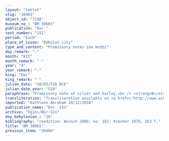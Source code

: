 ```yaml
---
layout: "tablet"
slug: "30403"
object_id: "7198"
museum_no_: "BM 30665"
publication: "Dar."
text_number: "151"
period: "Each"
place_of_issue: "Babylon city"
type_and_content: "Promissory notes ina muẖẖi"
day_remark: "-"
month: "XII"
month_remark: "-"
year: "4"
year_remark: "-"
king: "Dar"
king_remark: "-"
julian_date: "28/03/518 BCE"
julian_date_year: "518"
paraphrase: "Promissory note of silver and barley.<br /> <strong>B</strong> owes 8 minas and 10 shekels of silver and 3 kor (c. 540 l) of barley to <strong>A</strong>: this is what remains (<em>rīhtu</em>) to be paid for the purchase of a plot of land (<em>zēru</em>). The debtor will deliver (<em>nadānu</em>) them in two instalments: 5 minas of silver are due in Nisan (I), while the remaining silver together with the barley are due in Simān (III). Names of 4 witnesses and the scribe.<br /> &nbsp;<br /> <strong>A </strong>= Ea-aplu-iddin/Mu&scaron;ēzib-Marduk//Ṭābih-kāri; <strong>B</strong> = Marduk-nāṣir-apli/Itti-Marduk-balāṭu//Egibi"
transliteration: "Transliteration available on <a href=\"http://www.achemenet.com/en/item/?/textual-sources/texts-by-regions/babylonia/babylon/1655558\" target=\"_blank\">Achemenet</a>"
imported: "Kathleen Abraham 20/12/2016"
publication_name: "Dar. 151"
archive: "Egibi/Nūr-Sîn"
day_babylonian_: "28"
bibliography: "reedition: Wunsch 2000, no. 182; Krecher 1970, 263 f."
title: "BM 30665"
previous_item: "30406"
---
```

